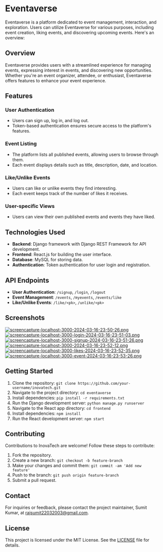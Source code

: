 # Eventaverse

Eventaverse is a platform dedicated to event management, interaction, and exploration. Users can utilize Eventaverse for various purposes, including event creation, liking events, and discovering upcoming events. Here's an overview:

## Overview

Eventaverse provides users with a streamlined experience for managing events, expressing interest in events, and discovering new opportunities. Whether you're an event organizer, attendee, or enthusiast, Eventaverse offers features to enhance your event experience.

## Features

### User Authentication
- Users can sign up, log in, and log out.
- Token-based authentication ensures secure access to the platform's features.

### Event Listing
- The platform lists all published events, allowing users to browse through them.
- Each event displays details such as title, description, date, and location.

### Like/Unlike Events
- Users can like or unlike events they find interesting.
- Each event keeps track of the number of likes it receives.

### User-specific Views
- Users can view their own published events and events they have liked.

## Technologies Used

- **Backend**: Django framework with Django REST Framework for API development.
- **Frontend**: React.js for building the user interface.
- **Database**: MySQL for storing data.
- **Authentication**: Token authentication for user login and registration.

## API Endpoints

- **User Authentication**: `/signup`, `/login`, `/logout`
- **Event Management**: `/events`, `/myevents`, `/events/like`
- **Like/Unlike Events**: `/like/<pk>`, `/unlike/<pk>`

## Screenshots
[![screencapture-localhost-3000-2024-03-16-23-50-26.png](https://i.postimg.cc/9MHs1vkQ/screencapture-localhost-3000-2024-03-16-23-50-26.png)](https://postimg.cc/7CXBZQDF)
[![screencapture-localhost-3000-login-2024-03-16-23-51-03.png](https://i.postimg.cc/Y0KYswKj/screencapture-localhost-3000-login-2024-03-16-23-51-03.png)](https://postimg.cc/JDxssvhW)
[![screencapture-localhost-3000-signup-2024-03-16-23-51-26.png](https://i.postimg.cc/vBWcDgkH/screencapture-localhost-3000-signup-2024-03-16-23-51-26.png)](https://postimg.cc/TL3R4wTZ)
[![screencapture-localhost-3000-2024-03-16-23-52-12.png](https://i.postimg.cc/050zsS7V/screencapture-localhost-3000-2024-03-16-23-52-12.png)](https://postimg.cc/WttNmhWZ)
[![screencapture-localhost-3000-likes-2024-03-16-23-52-35.png](https://i.postimg.cc/pL4TZJtL/screencapture-localhost-3000-likes-2024-03-16-23-52-35.png)](https://postimg.cc/G4Pd3Y2W)
[![screencapture-localhost-3000-event-2024-03-16-23-53-26.png](https://i.postimg.cc/HsLk1hYL/screencapture-localhost-3000-event-2024-03-16-23-53-26.png)](https://postimg.cc/DmtTq5bV)

## Getting Started

1. Clone the repository: `git clone https://github.com/your-username/inovatech.git`
2. Navigate to the project directory: `cd eventaverse`
3. Install dependencies: `pip install -r requirements.txt`
4. Run the Django development server: `python manage.py runserver`
5. Navigate to the React app directory: `cd frontend`
6. Install dependencies: `npm install`
7. Run the React development server: `npm start`

## Contributing

Contributions to InovaTech are welcome! Follow these steps to contribute:
1. Fork the repository.
2. Create a new branch: `git checkout -b feature-branch`
3. Make your changes and commit them: `git commit -am 'Add new feature'`
4. Push to the branch: `git push origin feature-branch`
5. Submit a pull request.

## Contact

For inquiries or feedback, please contact the project maintainer, Sumit Kumar, at rajsumit22032003@gmail.com.

## License

This project is licensed under the MIT License. See the [LICENSE](LICENSE) file for details.
